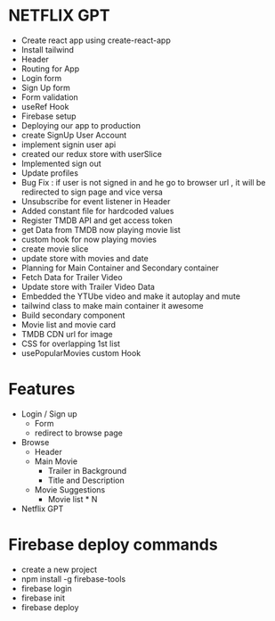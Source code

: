 # NETFLIX GPT
 - Create react app using create-react-app
 - Install tailwind 
 - Header
 - Routing for App
 - Login form
 - Sign Up form
 - Form validation
 - useRef Hook
 - Firebase setup
 - Deploying our app to production
 - create SignUp User Account
 - implement signin  user api
 - created our redux store with userSlice
 - Implemented sign out 
 - Update profiles
 - Bug Fix : if user is not signed in and he go to browser url , it will be redirected to sign page and vice versa
 - Unsubscribe for event listener in Header
 - Added constant file for hardcoded values
 - Register TMDB API and get access token
 - get Data from TMDB now playing movie list
 - custom hook for now playing movies
 - create movie slice
 - update store with movies and date
 - Planning for Main Container and Secondary container
 - Fetch Data for Trailer Video
 - Update store with Trailer Video Data 
 - Embedded the YTUbe video and make it autoplay and mute
 - tailwind class to make main container it awesome
 - Build secondary component
 - Movie list and movie card
 - TMDB CDN url for image
 - CSS for overlapping 1st list
 - usePopularMovies custom Hook
 

# Features
 - Login / Sign up 
    - Form
    - redirect to browse page
 - Browse
    - Header
    - Main Movie
        - Trailer in Background
        - Title and Description
    - Movie Suggestions
        - Movie list * N
- Netflix GPT


# Firebase deploy commands
- create a new project 
- npm install -g firebase-tools
- firebase login
- firebase init
- firebase deploy